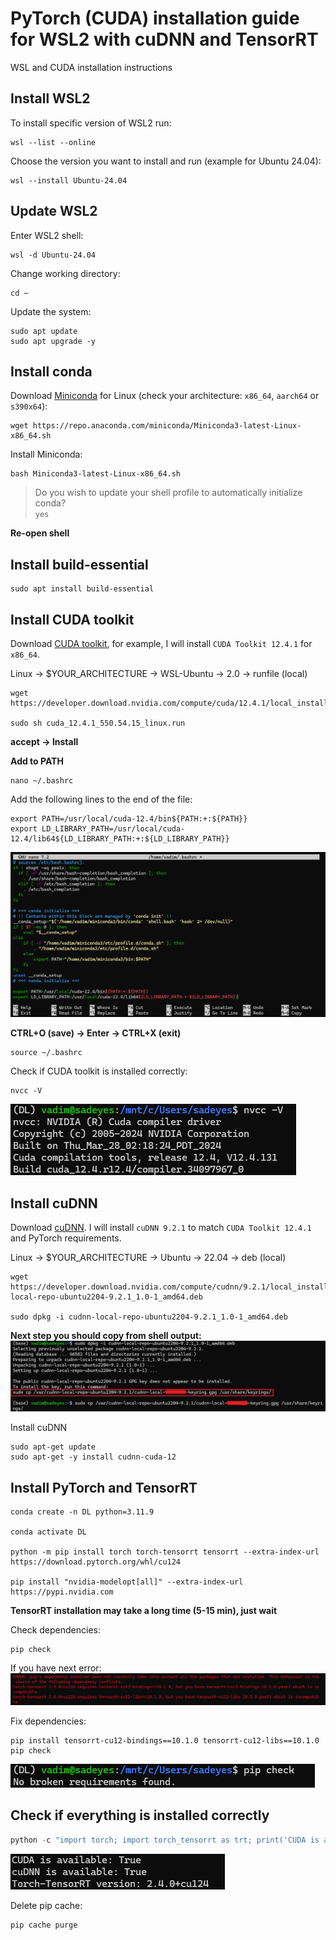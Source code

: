 # PyTorch (CUDA) installation guide for WSL2 with cuDNN and TensorRT
WSL and CUDA installation instructions

## Install WSL2
To install specific version of WSL2 run:
```
wsl --list --online
```
Choose the version you want to install and run (example for Ubuntu 24.04):
```
wsl --install Ubuntu-24.04
```
## Update WSL2
Enter WSL2 shell:
```
wsl -d Ubuntu-24.04
```
Change working directory:
```
cd ~
```
Update the system:
```
sudo apt update 
sudo apt upgrade -y
```
## Install conda
Download [Miniconda](https://www.anaconda.com/docs/getting-started/miniconda/main) for Linux (check your architecture: ```x86_64```, ```aarch64``` or ```s390x64```):
```
wget https://repo.anaconda.com/miniconda/Miniconda3-latest-Linux-x86_64.sh
```
Install Miniconda:
```
bash Miniconda3-latest-Linux-x86_64.sh
```
> Do you wish to update your shell profile to automatically initialize conda?<br>
`yes`

**Re-open shell**

## Install build-essential
```
sudo apt install build-essential
```

## Install CUDA toolkit

Download [CUDA toolkit](https://developer.nvidia.com/cuda-toolkit-archive), for example, I will install `CUDA Toolkit 12.4.1` for `x86_64`.

Linux -> $YOUR_ARCHITECTURE -> WSL-Ubuntu -> 2.0 -> runfile (local)

```
wget https://developer.download.nvidia.com/compute/cuda/12.4.1/local_installers/cuda_12.4.1_550.54.15_linux.run

sudo sh cuda_12.4.1_550.54.15_linux.run
```

**accept -> Install**

**Add to PATH**

```
nano ~/.bashrc
```

Add the following lines to the end of the file:

```
export PATH=/usr/local/cuda-12.4/bin${PATH:+:${PATH}}
export LD_LIBRARY_PATH=/usr/local/cuda-12.4/lib64${LD_LIBRARY_PATH:+:${LD_LIBRARY_PATH}}
```

![alt text](img/image.png)

**CTRL+O (save) -> Enter -> CTRL+X (exit)**

```
source ~/.bashrc
```

Check if CUDA toolkit is installed correctly:

```
nvcc -V
```

![alt text](img/image-1.png)


## Install cuDNN

Download [cuDNN](https://developer.nvidia.com/cudnn-archive). I will install `cuDNN 9.2.1` to match `CUDA Toolkit 12.4.1` and PyTorch requirements.

Linux -> $YOUR_ARCHITECTURE -> Ubuntu -> 22.04 -> deb (local)

```
wget https://developer.download.nvidia.com/compute/cudnn/9.2.1/local_installers/cudnn-local-repo-ubuntu2204-9.2.1_1.0-1_amd64.deb

sudo dpkg -i cudnn-local-repo-ubuntu2204-9.2.1_1.0-1_amd64.deb
```

**Next step you should copy from shell output:**
![alt text](img/image-2.png)

Install cuDNN

```
sudo apt-get update
sudo apt-get -y install cudnn-cuda-12
```

## Install PyTorch and TensorRT

```
conda create -n DL python=3.11.9

conda activate DL

python -m pip install torch torch-tensorrt tensorrt --extra-index-url https://download.pytorch.org/whl/cu124

pip install "nvidia-modelopt[all]" --extra-index-url https://pypi.nvidia.com
```

**TensorRT installation may take a long time (5-15 min), just wait**

Check dependencies:

```
pip check
```

If you have next error:
![alt text](img/image-3.png)

Fix dependencies:

```
pip install tensorrt-cu12-bindings==10.1.0 tensorrt-cu12-libs==10.1.0
pip check
```

![alt text](img/image-4.png)

## Check if everything is installed correctly

```python
python -c "import torch; import torch_tensorrt as trt; print('CUDA is available:', torch.cuda.is_available()); print('cuDNN is available:', torch.backends.cudnn.is_available()); print('Torch-TensorRT version:', trt.__version__)"
```

![alt text](img/image-5.png)


Delete pip cache:

```
pip cache purge
```